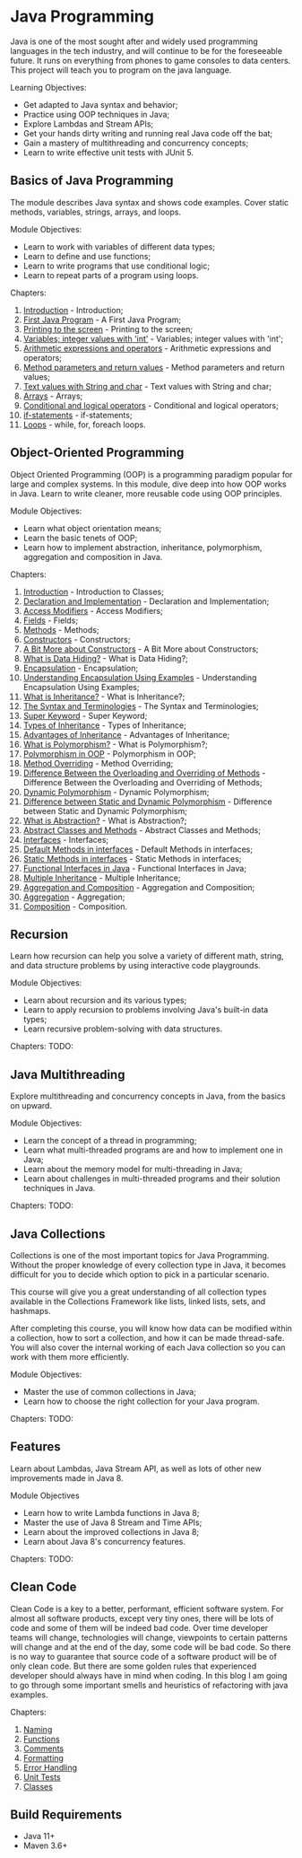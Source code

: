 # Java Programming

Java is one of the most sought after and widely used programming languages in the tech industry, and will continue to be 
for the foreseeable future. It runs on everything from phones to game consoles to data centers. This project will teach you 
to program on the java language. 

Learning Objectives:
- Get adapted to Java syntax and behavior;
- Practice using OOP techniques in Java;
- Explore Lambdas and Stream APIs;
- Get your hands dirty writing and running real Java code off the bat;
- Gain a mastery of multithreading and concurrency concepts;
- Learn to write effective unit tests with JUnit 5.

## Basics of Java Programming

The module describes Java syntax and shows code examples. Cover static methods, variables, strings, arrays, and loops.

Module Objectives:
- Learn to work with variables of different data types;
- Learn to define and use functions;
- Learn to write programs that use conditional logic;
- Learn to repeat parts of a program using loops.

Chapters:
1. [Introduction](doc/basics/introduction.md "Introduction") - Introduction;
2. [First Java Program](doc/basics/first-program.md "First Java Program") - A First Java Program;
3. [Printing to the screen](doc/basics/screen-printing.md "Printing to the screen") - Printing to the screen;
4. [Variables; integer values with 'int'](doc/basics/variables.md "Variables; integer values with 'int'") - 
   Variables; integer values with 'int';
5. [Arithmetic expressions and operators](doc/basics/arithmetic-exp-op.md "Arithmetic expressions and operators") -
   Arithmetic expressions and operators;
6. [Method parameters and return values](doc/basics/method-params.md "Method parameters and return values") - 
   Method parameters and return values;
7. [Text values with String and char](doc/basics/string-chart.md "Text values with String and char") - 
   Text values with String and char;
8. [Arrays](doc/basics/arrays.md "Arrays") - Arrays;
9. [Conditional and logical operators](doc/basics/cond-log-op.md "Conditional and logical operators") - 
   Conditional and logical operators;
10. [if-statements](doc/basics/if-state.md "if-statements") - if-statements;
11. [Loops](doc/basics/loops.md "Loops") - while, for, foreach loops.

## Object-Oriented Programming

Object Oriented Programming (OOP) is a programming paradigm popular for large and complex systems. In this module, 
dive deep into how OOP works in Java. Learn to write cleaner, more reusable code using OOP principles.

Module Objectives:
- Learn what object orientation means;
- Learn the basic tenets of OOP;
- Learn how to implement abstraction, inheritance, polymorphism, aggregation and composition in Java.

Chapters:
1. [Introduction](doc/oop/introduction.md "Introduction to Classes") - Introduction to Classes;
2. [Declaration and Implementation](doc/oop/decl-impl.md "Declaration and Implementation") - Declaration and Implementation;
3. [Access Modifiers](doc/oop/modifiers.md "Access Modifiers") - Access Modifiers;
4. [Fields](doc/oop/fields.md "Fields") - Fields;
5. [Methods](doc/oop/methods.md "Methods") - Methods;
6. [Constructors](doc/oop/constructors.md "Constructors") - Constructors;
7. [A Bit More about Constructors](doc/oop/constructors-more.md "A Bit More about Constructors") - 
   A Bit More about Constructors;
8. [What is Data Hiding?](doc/oop/data-hiding.md "What is Data Hiding?") - What is Data Hiding?;   
9. [Encapsulation](doc/oop/encapsulation.md "Encapsulation") - Encapsulation;   
10. [Understanding Encapsulation Using Examples](doc/oop/encap-understanding.md "Understanding Encapsulation Using Examples") - 
    Understanding Encapsulation Using Examples;   
11. [What is Inheritance?](doc/oop/inheritance.md "What is Inheritance?") - What is Inheritance?;
12. [The Syntax and Terminologies](doc/oop/syntax-term.md "The Syntax and Terminologies") - The Syntax and Terminologies;
13. [Super Keyword](doc/oop/super-keyword.md "Super Keyword") - Super Keyword;
14. [Types of Inheritance](doc/oop/types-inheritance.md "Types of Inheritance") - Types of Inheritance;
15. [Advantages of Inheritance](doc/oop/adv-inheritance.md "Advantages of Inheritance") - Advantages of Inheritance;
16. [What is Polymorphism?](doc/oop/polymorphism.md "What is Polymorphism?") - What is Polymorphism?;
17. [Polymorphism in OOP](doc/oop/polymorphism-oop.md "Polymorphism in OOP") - Polymorphism in OOP;
18. [Method Overriding](doc/oop/method-overriding.md "Method Overriding") - Method Overriding;
19. [Difference Between the Overloading and Overriding of Methods](doc/oop/overload-override.md 
    "Difference Between the Overloading and Overriding of Methods") - 
    Difference Between the Overloading and Overriding of Methods;
20. [Dynamic Polymorphism](doc/oop/polymorph-dyn.md "Dynamic Polymorphism") - Dynamic Polymorphism;
21. [Difference between Static and Dynamic Polymorphism](doc/oop/stat-dyn-polymorph.md 
    "Difference between Static and Dynamic Polymorphism") - 
    Difference between Static and Dynamic Polymorphism;
22. [What is Abstraction?](doc/oop/abstraction.md "What is Abstraction?") - What is Abstraction?;
23. [Abstract Classes and Methods](doc/oop/abstract-class-method.md "Abstract Classes and Methods") - 
    Abstract Classes and Methods;
24. [Interfaces](doc/oop/interfaces.md "Interfaces") - Interfaces;
25. [Default Methods in interfaces](doc/oop/def-method-interface.md "Default Methods in interfaces") - 
    Default Methods in interfaces;
26. [Static Methods in interfaces](doc/oop/stat-method-interface.md "Static Methods in interfaces") -
    Static Methods in interfaces;
27. [Functional Interfaces in Java](doc/oop/func-interface.md "Functional Interfaces in Java") -
    Functional Interfaces in Java;
28. [Multiple Inheritance](doc/oop/mult-inheritance.md "Multiple Inheritance") - Multiple Inheritance;
29. [Aggregation and Composition](doc/oop/aggreg-comp.md "Aggregation and Composition") - Aggregation and Composition;
30. [Aggregation](doc/oop/aggregation.md "Aggregation") - Aggregation;
31. [Composition](doc/oop/composition.md "Composition") - Composition.
    
## Recursion

Learn how recursion can help you solve a variety of different math, string, and data structure problems by using 
interactive code playgrounds.

Module Objectives:
- Learn about recursion and its various types;
- Learn to apply recursion to problems involving Java's built-in data types;
- Learn recursive problem-solving with data structures.

Chapters:
TODO:

## Java Multithreading

Explore multithreading and concurrency concepts in Java, from the basics on upward.

Module Objectives:
- Learn the concept of a thread in programming;
- Learn what multi-threaded programs are and how to implement one in Java;
- Learn about the memory model for multi-threading in Java;
- Learn about challenges in multi-threaded programs and their solution techniques in Java.

Chapters:
TODO:

## Java Collections

Collections is one of the most important topics for Java Programming. Without the proper knowledge of every collection 
type in Java, it becomes difficult for you to decide which option to pick in a particular scenario.  

This course will give you a great understanding of all collection types available in the Collections Framework like lists, 
linked lists, sets, and hashmaps.  

After completing this course, you will know how data can be modified within a collection, how to sort a collection, 
and how it can be made thread-safe. You will also cover the internal working of each Java collection so you can work with 
them more efficiently.

Module Objectives:
- Master the use of common collections in Java;
- Learn how to choose the right collection for your Java program.

Chapters:
TODO:

## Features

Learn about Lambdas, Java Stream API, as well as lots of other new improvements made in Java 8.

Module Objectives
- Learn how to write Lambda functions in Java 8;
- Master the use of Java 8 Stream and Time APIs;
- Learn about the improved collections in Java 8;
- Learn about Java 8's concurrency features.

Chapters:
TODO:

## Clean Code

Clean Code is a key to a better, performant, efficient software system.  For almost all software products, 
except very tiny ones, there will be lots of code and some of them will be indeed bad code.
Over time developer teams will change, technologies will change, viewpoints to certain patterns will change and at 
the end of the day, some code will be bad code. So there is no way to guarantee that source code of a software product 
will be of only clean code. But there are some golden rules that experienced developer should always have in mind when 
coding. In this blog I am going to go through some important smells and heuristics of refactoring with java examples.

Chapters:
1. [Naming](doc/cleancode/naming.md "The naming chapter")
2. [Functions](doc/cleancode/functions.md "The functions chapter")
3. [Comments](doc/cleancode/comments.md "The comments chapter")
4. [Formatting](doc/cleancode/formatting.md "The formatting chapter")
5. [Error Handling](doc/cleancode/error-handling.md "The error handling chapter")
6. [Unit Tests](doc/cleancode/unit-tests.md "The unit tests chapter")
7. [Classes](doc/cleancode/classes.md "The classes chapter")

## Build Requirements

* Java 11+
* Maven 3.6+
